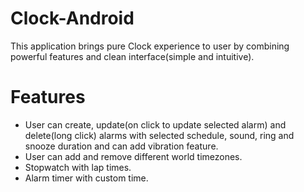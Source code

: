# Clock-Android
This application brings pure Clock experience to user by combining powerful features and clean interface(simple and intuitive).

# Features
* User can create, update(on click to update selected alarm) and delete(long click) alarms with selected schedule, sound, ring and snooze duration and can add vibration feature.
* User can add and remove different world timezones.
* Stopwatch with lap times.
* Alarm timer with custom time.

